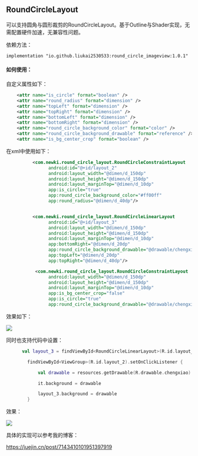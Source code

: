 ## RoundCircleLayout

可以支持圆角与圆形裁剪的RoundCircleLayout。基于Outline与Shader实现，无需配置硬件加速，无兼容性问题。

依赖方法：
```
implementation "io.github.liukai2530533:round_circle_imageview:1.0.1"
```

#### 如何使用：

自定义属性如下：
```xml
    <attr name="is_circle" format="boolean" />
    <attr name="round_radius" format="dimension" />
    <attr name="topLeft" format="dimension" />
    <attr name="topRight" format="dimension" />
    <attr name="bottomLeft" format="dimension" />
    <attr name="bottomRight" format="dimension" />
    <attr name="round_circle_background_color" format="color" />
    <attr name="round_circle_background_drawable" format="reference" />
    <attr name="is_bg_center_crop" format="boolean" />
```

在xml中使用如下：
```xml
          <com.newki.round_circle_layout.RoundCircleConstraintLayout
                android:id="@+id/layout_2"
                android:layout_width="@dimen/d_150dp"
                android:layout_height="@dimen/d_150dp"
                android:layout_marginTop="@dimen/d_10dp"
                app:is_circle="true"
                app:round_circle_background_color="#ff00ff"
                app:round_radius="@dimen/d_40dp"/>


          <com.newki.round_circle_layout.RoundCircleLinearLayout
                android:id="@+id/layout_3"
                android:layout_width="@dimen/d_150dp"
                android:layout_height="@dimen/d_150dp"
                android:layout_marginTop="@dimen/d_10dp"
                app:bottomRight="@dimen/d_20dp"
                app:round_circle_background_drawable="@drawable/chengxiao"
                app:topLeft="@dimen/d_20dp"
                app:topRight="@dimen/d_40dp"/>

           <com.newki.round_circle_layout.RoundCircleConstraintLayout
                android:layout_width="@dimen/d_150dp"
                android:layout_height="@dimen/d_150dp"
                android:layout_marginTop="@dimen/d_10dp"
                app:is_bg_center_crop="false"
                app:is_circle="true"
                app:round_circle_background_drawable="@drawable/chengxiao">
```

效果如下：

![](https://p3-juejin.byteimg.com/tos-cn-i-k3u1fbpfcp/434639cbc3514107a103866308d88232~tplv-k3u1fbpfcp-zoom-1.image)


同时也支持代码中设置：

```kotlin
      val layout_3 = findViewById<RoundCircleLinearLayout>(R.id.layout_3)

        findViewById<ViewGroup>(R.id.layout_2).setOnClickListener {

            val drawable = resources.getDrawable(R.drawable.chengxiao)

            it.background = drawable

            layout_3.background = drawable
        }
```


效果：

![](https://p3-juejin.byteimg.com/tos-cn-i-k3u1fbpfcp/8b037e40c18a48b9bf70a8617ca857ae~tplv-k3u1fbpfcp-zoom-1.image)


具体的实现可以参考我的博客：

https://juejin.cn/post/7143410101951397919